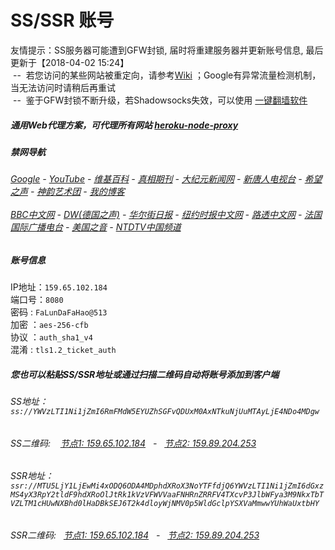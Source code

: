 # SS/SSR 账号 

友情提示：SS服务器可能遭到GFW封锁, 届时将重建服务器并更新账号信息, 最后更新于【2018-04-02 15:24】
<br/>&nbsp;--&nbsp; 若您访问的某些网站被重定向，请参考[Wiki](https://github.com/gfw-breaker/ssr-accounts/wiki) ；Google有异常流量检测机制，当无法访问时请稍后再重试
<br/>&nbsp;--&nbsp; 鉴于GFW封锁不断升级，若Shadowsocks失效，可以使用 [一键翻墙软件](https://hidden-mesa-45076.herokuapp.com/proxy/http://wujieliulan.com/)

##### 通用Web代理方案，可代理所有网站 [heroku-node-proxy](https://github.com/gfw-breaker/heroku-node-proxy#--end--) 

##### 禁网导航

######  [Google](https://hidden-mesa-45076.herokuapp.com/proxy/https://www.google.com/search?q=425事件) - [YouTube](https://git.io/vxNPj) - [维基百科](https://hidden-mesa-45076.herokuapp.com/proxy/https://zh.wikipedia.org/wiki/喬高-麥塔斯調查報告)  - [真相期刊](https://hidden-mesa-45076.herokuapp.com/proxy/http://qikan.minghui.org/display.aspx?category_id=3&zhuanti_id=2) - [大纪元新闻网](https://hidden-mesa-45076.herokuapp.com/proxy/http://www.epochtimes.com/) - [新唐人电视台](https://hidden-mesa-45076.herokuapp.com/proxy/http://www.ntdtv.com/) - [希望之声](https://hidden-mesa-45076.herokuapp.com/proxy/http://soundofhope.org/) - [神韵艺术团](https://hidden-mesa-45076.herokuapp.com/proxy/http://www.ntdtv.com/xtr/gb/prog673.html) - [我的博客](https://hidden-mesa-45076.herokuapp.com/proxy/http://truth.atspace.eu/)<br/> <br/> [BBC中文网](https://hidden-mesa-45076.herokuapp.com/proxy/http://www.bbc.com/zhongwen/simp) - [DW(德国之声)](https://hidden-mesa-45076.herokuapp.com/proxy/http://www.dw.com/zh/在线报导/s-9058?&zhongwen=simp) - [华尔街日报](https://hidden-mesa-45076.herokuapp.com/proxy/https://cn.wsj.com/zh-hans) - [纽约时报中文网](https://hidden-mesa-45076.herokuapp.com/proxy/https://cn.nytimes.com/) - [路透中文网](https://hidden-mesa-45076.herokuapp.com/proxy/https://cn.reuters.com/) - [法国国际广播电台](https://hidden-mesa-45076.herokuapp.com/proxy/http://cn.rfi.fr/) - [美国之音](https://hidden-mesa-45076.herokuapp.com/proxy/https://www.voachinese.com/) - [NTDTV中国频道](https://git.io/vxShq)


##### 账号信息
IP地址：`159.65.102.184`  
端口号：`8080`  
密码  : `FaLunDaFaHao@513`  
加密  ：`aes-256-cfb`  
协议  ：`auth_sha1_v4`  
混淆  : `tls1.2_ticket_auth`  

##### 您也可以粘贴SS/SSR地址或通过扫描二维码自动将账号添加到客户端

######  SS地址： `ss://YWVzLTI1Ni1jZmI6RmFMdW5EYUZhSGFvQDUxM0AxNTkuNjUuMTAyLjE4NDo4MDgw`   
######  SS二维码: &nbsp;&nbsp; <a href="http://159.65.102.184/info/ss.html" target="_blank">节点1: 159.65.102.184</a> &nbsp;&nbsp;-&nbsp;&nbsp; <a href="http://159.89.204.253/info/ss.html" target="_blank">节点2: 159.89.204.253</a>

######  SSR地址： `ssr://MTU5LjY1LjEwMi4xODQ6ODA4MDphdXRoX3NoYTFfdjQ6YWVzLTI1Ni1jZmI6dGxzMS4yX3RpY2tldF9hdXRoOlJtRk1kVzVFWVVaaFNHRnZRRFV4TXcvP3JlbWFya3M9NkxTbTVZLTM1cHUwNXBhd0lHaDBkSEJ6T2k4dloyWjNMV0p5WldGclpYSXVaMmwwYUhWaUxtbHY`     
######  SSR二维码: &nbsp;&nbsp;<a href="http://159.65.102.184/info/ssr.html" target="_blank">节点1: 159.65.102.184</a> &nbsp;&nbsp;-&nbsp;&nbsp; <a href="http://159.89.204.253/info/ssr.html" target="_blank">节点2: 159.89.204.253</a>


